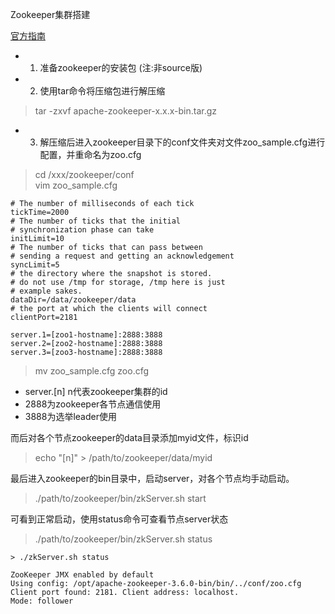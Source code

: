 Zookeeper集群搭建

[官方指南](https://zookeeper.apache.org/doc/r3.6.0/zookeeperStarted.html)

- 1. 准备zookeeper的安装包 (注:非source版)
- 2. 使用tar命令将压缩包进行解压缩

> tar -zxvf  apache-zookeeper-x.x.x-bin.tar.gz

- 3. 解压缩后进入zookeeper目录下的conf文件夹对文件zoo_sample.cfg进行配置，并重命名为zoo.cfg

> cd /xxx/zookeeper/conf  
> vim zoo_sample.cfg

```text
# The number of milliseconds of each tick
tickTime=2000
# The number of ticks that the initial 
# synchronization phase can take
initLimit=10
# The number of ticks that can pass between 
# sending a request and getting an acknowledgement
syncLimit=5
# the directory where the snapshot is stored.
# do not use /tmp for storage, /tmp here is just 
# example sakes.
dataDir=/data/zookeeper/data
# the port at which the clients will connect
clientPort=2181

server.1=[zoo1-hostname]:2888:3888
server.2=[zoo2-hostname]:2888:3888
server.3=[zoo3-hostname]:2888:3888
```
> mv zoo_sample.cfg zoo.cfg

* server.[n] n代表zookeeper集群的id  
* 2888为zookeeper各节点通信使用  
* 3888为选举leader使用  

而后对各个节点zookeeper的data目录添加myid文件，标识id

> echo "[n]" > /path/to/zookeeper/data/myid

最后进入zookeeper的bin目录中，启动server，对各个节点均手动启动。

> ./path/to/zookeeper/bin/zkServer.sh start

可看到正常启动，使用status命令可查看节点server状态

> ./path/to/zookeeper/bin/zkServer.sh status

```text
> ./zkServer.sh status

ZooKeeper JMX enabled by default
Using config: /opt/apache-zookeeper-3.6.0-bin/bin/../conf/zoo.cfg
Client port found: 2181. Client address: localhost.
Mode: follower

```



